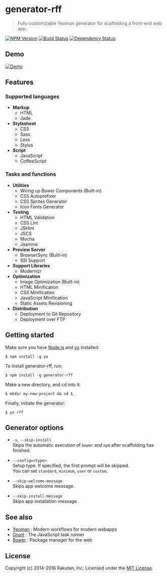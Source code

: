 # generator-rff
> Fully customizable Yeoman generator for scaffolding a front-end web app.

[![NPM Version][npm-image]][npm-url]
[![Build Status][travis-image]][travis-url]
[![Dependency Status][deps-image]][deps-url]

## Demo
[![Demo](docs/images/video.png)](http://youtu.be/jGzqR6-jAYE)

## Features

### Supported languages
* **Markup**
  * HTML
  * Jade
* **Stylesheet**
  * CSS
  * Sass
  * Less
  * Stylus
* **Script**
  * JavaScript
  * CoffeeScript

### Tasks and functions
* **Utilities**
  * Wiring up Bower Components (Built-in)
  * CSS Autoprefixer
  * CSS Sprites Generator
  * Icon Fonts Generator
* **Testing**
  * HTML Validation
  * CSS Lint
  * JSHint
  * JSCS
  * Mocha
  * Jasmine
* **Preview Server**
  * BrowserSync (Built-in)
  * SSI Support
* **Support Libraries**
  * Modernizr
* **Optimization**
  * Image Optimization (Built-in)
  * HTML Minification
  * CSS Minification
  * JavaScript Minification
  * Static Assets Revisioning
* **Distribution**
  * Deployment to Git Repository
  * Deployment over FTP

## Getting started
Make sure you have [Node.js](https://nodejs.org/) and [yo](https://github.com/yeoman/yo) installed:

```shell
$ npm install -g yo
```

To install generator-rff, run:

```shell
$ npm install -g generator-rff
```

Make a new directory, and cd into it:

```shell
$ mkdir my-new-project && cd $_
```

Finally, initiate the generator:

```shell
$ yo rff
```

## Generator options
* `-s`, `--skip-install`  
  Skips the automatic execution of `bower` and `npm` after scaffolding has finished.

* `--config=<type>`  
  Setup type. If specified, the first prompt will be skipped.  
  You can set `standard`, `minimum`, `user` or `custom`.

* `--skip-welcome-message`  
  Skips app welcome message.

* `--skip-install-message`  
  Skips app installation message.

## See also
* [Yeoman](http://yeoman.io/) : Modern workflows for modern webapps
* [Grunt](http://gruntjs.com/) : The JavaScript task runner
* [Bower](http://bower.io/) : Package manager for the web

## License
Copyright (c) 2014-2016 Rakuten, Inc.
Licensed under the [MIT License](LICENSE).

[npm-image]: https://img.shields.io/npm/v/generator-rff.svg
[npm-url]: https://www.npmjs.com/package/generator-rff
[travis-image]: https://travis-ci.org/rakuten-frontend/generator-rff.svg?branch=master
[travis-url]: https://travis-ci.org/rakuten-frontend/generator-rff
[deps-image]: https://david-dm.org/rakuten-frontend/generator-rff.svg
[deps-url]: https://david-dm.org/rakuten-frontend/generator-rff

